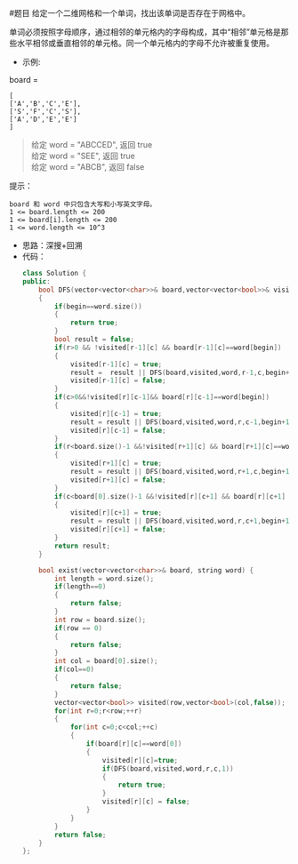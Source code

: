 #题目
给定一个二维网格和一个单词，找出该单词是否存在于网格中。

单词必须按照字母顺序，通过相邻的单元格内的字母构成，其中“相邻”单元格是那些水平相邻或垂直相邻的单元格。同一个单元格内的字母不允许被重复使用。

* 示例:

board =

    [
    ['A','B','C','E'],
    ['S','F','C','S'],
    ['A','D','E','E']
    ]

>给定 word = "ABCCED", 返回 true<br>
给定 word = "SEE", 返回 true<br>
给定 word = "ABCB", 返回 false


提示：

    board 和 word 中只包含大写和小写英文字母。
    1 <= board.length <= 200
    1 <= board[i].length <= 200
    1 <= word.length <= 10^3

* 思路：深搜+回溯
* 代码：
    ```C++
    class Solution {
    public:
        bool DFS(vector<vector<char>>& board,vector<vector<bool>>& visited,string& word,int r,int c,int begin)
        {
            if(begin==word.size())
            {
                return true;
            }
            bool result = false;
            if(r>0 && !visited[r-1][c] && board[r-1][c]==word[begin])
            {
                visited[r-1][c] = true;
                result =  result || DFS(board,visited,word,r-1,c,begin+1);
                visited[r-1][c] = false;
            }
            if(c>0&&!visited[r][c-1]&& board[r][c-1]==word[begin])
            {
                visited[r][c-1] = true;
                result = result || DFS(board,visited,word,r,c-1,begin+1);
                visited[r][c-1] = false;
            }
            if(r<board.size()-1 &&!visited[r+1][c] && board[r+1][c]==word[begin])
            {
                visited[r+1][c] = true;
                result = result || DFS(board,visited,word,r+1,c,begin+1);
                visited[r+1][c] = false;
            }
            if(c<board[0].size()-1 &&!visited[r][c+1] && board[r][c+1] == word[begin])
            {
                visited[r][c+1] = true;
                result = result || DFS(board,visited,word,r,c+1,begin+1);
                visited[r][c+1] = false;
            }
            return result;
        }

        bool exist(vector<vector<char>>& board, string word) {
            int length = word.size();
            if(length==0)
            {
                return false;
            }
            int row = board.size();
            if(row == 0)
            {
                return false;
            }
            int col = board[0].size();
            if(col==0)
            {
                return false;
            }
            vector<vector<bool>> visited(row,vector<bool>(col,false));
            for(int r=0;r<row;++r)
            {
                for(int c=0;c<col;++c)
                {
                    if(board[r][c]==word[0])
                    {
                        visited[r][c]=true;
                        if(DFS(board,visited,word,r,c,1))
                        {
                            return true;
                        }
                        visited[r][c] = false;
                    }
                }
            }
            return false;
        }
    };
    ```